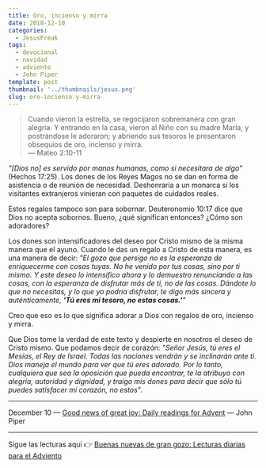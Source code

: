 ```yaml
---
title: Oro, incienso y mirra
date: 2018-12-10
categories:
  - JesusFreak
tags:
  - devocional
  - navidad
  - adviento
  - John Piper
template: post
thumbnail: '../thumbnails/jesus.png'
slug: oro-incienso-y-mirra
---
```


> Cuando vieron la estrella, se regocijaron sobremanera con gran alegría. Y entrando en la casa, vieron al Niño con su madre María, y postrándose le adoraron; y abriendo sus tesoros le presentaron obsequios de oro, incienso y mirra.<br>
> — Mateo 2:10-11

*"[Dios no] es servido por manos humanas, como si necesitara de algo"* (Hechos 17:25). Los dones de los Reyes Magos no se dan en forma de asistencia o de reunión de necesidad. Deshonraría a un monarca si los visitantes extranjeros vinieran con paquetes de cuidados reales.

Estos regalos tampoco son para sobornar. Deuteronomio 10:17 dice que Dios no acepta sobornos. Bueno, ¿qué significan entonces? ¿Cómo son adoradores?

Los dones son intensificadores del deseo por Cristo mismo de la misma manera que el ayuno. Cuando le das un regalo a Cristo de esta manera, es una manera de decir: *"El gozo que persigo no es la esperanza de enriquecerme con cosas tuyas. No he venido por tus cosas, sino por ti mismo. Y este deseo lo intensifico ahora y lo demuestro renunciando a las cosas, con la esperanza de disfrutar más de ti, no de las cosas. Dándote lo que no necesitas, y lo que yo podría disfrutar, te digo más sincera y auténticamente, **'Tú eres mi tesoro, no estas cosas.'**"*

Creo que eso es lo que significa adorar a Dios con regalos de oro, incienso y mirra.

Que Dios tome la verdad de este texto y despierte en nosotros el deseo de Cristo mismo. Que podamos decir de corazón: *"Señor Jesús, tú eres el Mesías, el Rey de Israel. Todas las naciones vendrán y se inclinarán ante ti. Dios maneja el mundo para ver que tú eres adorado. Por lo tanto, cualquiera que sea la oposición que pueda encontrar, te la atribuyo con alegría, autoridad y dignidad, y traigo mis dones para decir que sólo tú puedes satisfacer mi corazón, no estos"*.

---

December 10 — [Good news of great joy: Daily readings for Advent](https://www.desiringgod.org/books/good-news-of-great-joy) — John Piper

---

Sigue las lecturas aquí 👉 [Buenas nuevas de gran gozo: Lecturas diarias para el Adviento](/buenas-nuevas-de-gran-gozo-lecturas-diarias-para-adviento)